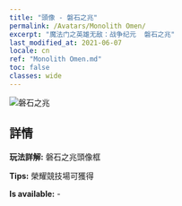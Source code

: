 ```yaml
---
title: "頭像 - 磐石之兆"
permalink: /Avatars/Monolith Omen/
excerpt: "魔法门之英雄无敌：战争纪元  磐石之兆"
last_modified_at: 2021-06-07
locale: cn
ref: "Monolith Omen.md"
toc: false
classes: wide
---
```

 ![磐石之兆](/images/a/avatarFrame_85.png)

## 詳情

 **玩法詳解:** 磐石之兆頭像框 

 **Tips:** 榮耀競技場可獲得 

 **Is available:**  - 

